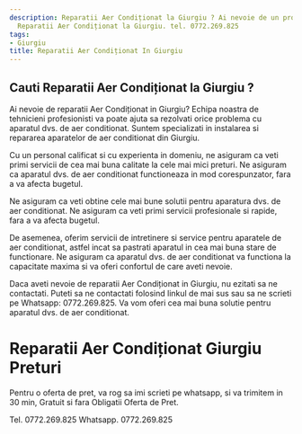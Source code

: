 ```yaml
---
description: Reparatii Aer Condiționat la Giurgiu ? Ai nevoie de un profesionist in
  Reparatii Aer Condiționat la Giurgiu. tel. 0772.269.825
tags:
- Giurgiu
title: Reparatii Aer Condiționat In Giurgiu
---
```



## Cauti Reparatii Aer Condiționat la Giurgiu ?


Ai nevoie de reparatii Aer Condiționat in Giurgiu? Echipa noastra de tehnicieni profesionisti va poate ajuta sa rezolvati orice problema cu aparatul dvs. de aer conditionat. Suntem specializati in instalarea si repararea aparatelor de aer conditionat din Giurgiu.

Cu un personal calificat si cu experienta in domeniu, ne asiguram ca veti primi servicii de cea mai buna calitate la cele mai mici preturi. Ne asiguram ca aparatul dvs. de aer conditionat functioneaza in mod corespunzator, fara a va afecta bugetul.

Ne asiguram ca veti obtine cele mai bune solutii pentru aparatura dvs. de aer conditionat. Ne asiguram ca veti primi servicii profesionale si rapide, fara a va afecta bugetul.

De asemenea, oferim servicii de intretinere si service pentru aparatele de aer conditionat, astfel incat sa pastrati aparatul in cea mai buna stare de functionare. Ne asiguram ca aparatul dvs. de aer conditionat va functiona la capacitate maxima si va oferi confortul de care aveti nevoie.

Daca aveti nevoie de reparatii Aer Condiționat in Giurgiu, nu ezitati sa ne contactati. Puteti sa ne contactati folosind linkul de mai sus sau sa ne scrieti pe Whatsapp: 0772.269.825. Va vom oferi cea mai buna solutie pentru aparatul dvs. de aer conditionat.

# Reparatii Aer Condiționat Giurgiu Preturi
Pentru o oferta de pret, va rog sa imi scrieti pe whatsapp, si va trimitem in 30 min, Gratuit si fara Obligatii Oferta de Pret.

Tel. 0772.269.825
Whatsapp. 0772.269.825